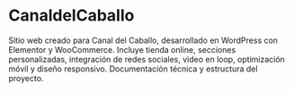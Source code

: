 # CanaldelCaballo
Sitio web creado para Canal del Caballo, desarrollado en WordPress con Elementor y WooCommerce. Incluye tienda online, secciones personalizadas, integración de redes sociales, video en loop, optimización móvil y diseño responsivo. Documentación técnica y estructura del proyecto.
